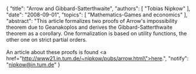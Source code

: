 {
    "title": "Arrow and Gibbard-Satterthwaite",
    "authors": [
        "Tobias Nipkow"
    ],
    "date": "2008-09-01",
    "topics": [
        "Mathematics-Games and economics"
    ],
    "abstract": "This article formalizes two proofs of Arrow's impossibility theorem due to Geanakoplos and derives the Gibbard-Satterthwaite theorem as a corollary. One formalization is based on utility functions, the other one on strict partial orders.<br><br>An article about these proofs is found <a href=\"http://www21.in.tum.de/~nipkow/pubs/arrow.html\">here</a>.",
    "notify": "nipkow@in.tum.de"
}